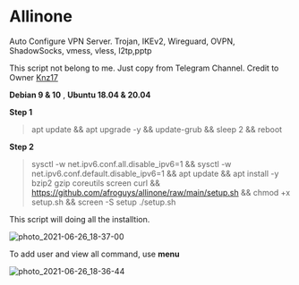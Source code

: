 # Allinone

Auto Configure VPN Server. Trojan, IKEv2, Wireguard, OVPN, ShadowSocks, vmess, vless, l2tp,pptp

This script not belong to me. Just copy from Telegram Channel. Credit to Owner [Knz17](https://t.me/knz17)

**Debian 9 & 10** , 
**Ubuntu 18.04 & 20.04**

**Step 1**
> apt update && apt upgrade -y && update-grub && sleep 2 && reboot

**Step 2**
> sysctl -w net.ipv6.conf.all.disable_ipv6=1 && sysctl -w net.ipv6.conf.default.disable_ipv6=1 && apt update && apt install -y bzip2 gzip coreutils screen curl && https://github.com/afroguys/allinone/raw/main/setup.sh && chmod +x setup.sh && screen -S setup ./setup.sh

This script will doing all the installtion.

![photo_2021-06-26_18-37-00](https://user-images.githubusercontent.com/36734490/123510383-b0461000-d6ad-11eb-8b9d-13a9ca58c8b6.jpg)

To add user and view all command, use **menu**

![photo_2021-06-26_18-36-44](https://user-images.githubusercontent.com/36734490/123510380-ade3b600-d6ad-11eb-8a0a-461d7618a130.jpg)

